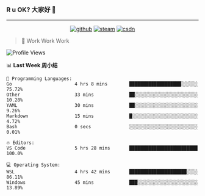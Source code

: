 ### R u OK? 大家好 👋

___

<p align="center">
  <a href="https://bigkjp97.github.io/"><img src="https://img.shields.io/badge/-GitPage-lightgrey" alt="github"></a>
  <a href="https://steamcommunity.com/id/bigkjp/"><img src="https://img.shields.io/badge/-Steam-black" alt="steam"></a>
  <a href="https://blog.csdn.net/qq_38986088"><img src="https://img.shields.io/badge/CSDN-cf000e" alt="csdn"></a>
</p>

> 🧟 Work Work Work

<!--START_SECTION:kjp readme-->
![Profile Views](http://img.shields.io/badge/Mi%20Amigos%E2%99%82%EF%B8%8F-0-ff69b4)

📊 **Last Week 周小结** 

```text
💬 Programming Languages: 
Go                       4 hrs 8 mins        ███████████████████░░░░░░   75.72% 
Other                    33 mins             ██░░░░░░░░░░░░░░░░░░░░░░░   10.28% 
YAML                     30 mins             ██░░░░░░░░░░░░░░░░░░░░░░░   9.26% 
Markdown                 15 mins             █░░░░░░░░░░░░░░░░░░░░░░░░   4.72% 
Bash                     0 secs              ░░░░░░░░░░░░░░░░░░░░░░░░░   0.01%

🔥 Editors: 
VS Code                  5 hrs 28 mins       █████████████████████████   100.0%

💻 Operating System: 
WSL                      4 hrs 42 mins       █████████████████████░░░░   86.11% 
Windows                  45 mins             ███░░░░░░░░░░░░░░░░░░░░░░   13.89%

```


<!--END_SECTION:kjp readme-->

<!--
**bigkjp97/bigkjp97** is a ✨ _special_ ✨ repository because its `README.md` (this file) appears on your GitHub profile.

Here are some ideas to get you started:

- 🔭 I’m currently working on ...
- 🌱 I’m currently learning ...
- 👯 I’m looking to collaborate on ...
- 🤔 I’m looking for help with ...
- 💬 Ask me about ...
- 📫 How to reach me: ...
- 😄 Pronouns: ...
- ⚡ Fun fact: ... -->

